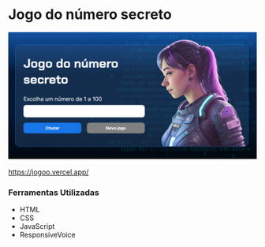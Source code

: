 # Jogo do número secreto

![Imagem do site](https://github.com/alanfsales/assets/blob/main/NumeroSecreto/site-numero-secreto.png)

<https://jogoo.vercel.app/>

### Ferramentas Utilizadas
- HTML
- CSS
- JavaScript
- ResponsiveVoice








